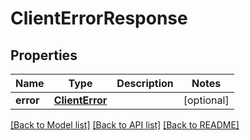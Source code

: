 # ClientErrorResponse

## Properties
Name | Type | Description | Notes
------------ | ------------- | ------------- | -------------
**error** | [**ClientError**](ClientError.md) |  | [optional] 

[[Back to Model list]](../README.md#documentation-for-models) [[Back to API list]](../README.md#documentation-for-api-endpoints) [[Back to README]](../README.md)

